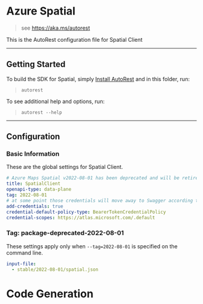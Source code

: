 # Azure Spatial

> see https://aka.ms/autorest

This is the AutoRest configuration file for Spatial Client

---

## Getting Started

To build the SDK for Spatial, simply [Install AutoRest](https://aka.ms/autorest/install) and in this folder, run:

> `autorest`

To see additional help and options, run:

> `autorest --help`

---

## Configuration

### Basic Information

These are the global settings for Spatial Client.

``` yaml
# Azure Maps Spatial v2022-08-01 has been deprecated and will be retired on September 30th, 2025.
title: SpatialClient
openapi-type: data-plane
tag: 2022-08-01
# at some point those credentials will move away to Swagger according to [this](https://github.com/Azure/autorest/issues/3718)
add-credentials: true
credential-default-policy-type: BearerTokenCredentialPolicy
credential-scopes: https://atlas.microsoft.com/.default
```


### Tag:  package-deprecated-2022-08-01

These settings apply only when `--tag=2022-08-01` is specified on the command line.

``` yaml $(tag) == '2022-08-01'
input-file:
  - stable/2022-08-01/spatial.json
```

# Code Generation
